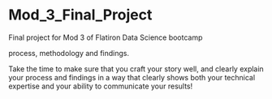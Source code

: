 # Mod_3_Final_Project
Final project for Mod 3 of Flatiron Data Science bootcamp

process, methodology and findings.

Take the time to make sure that you craft your story well, and clearly explain your process and findings in a way that clearly shows both your technical expertise and your ability to communicate your results!


